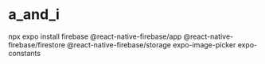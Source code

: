 # a_and_i

npx expo install firebase @react-native-firebase/app @react-native-firebase/firestore @react-native-firebase/storage expo-image-picker expo-constants